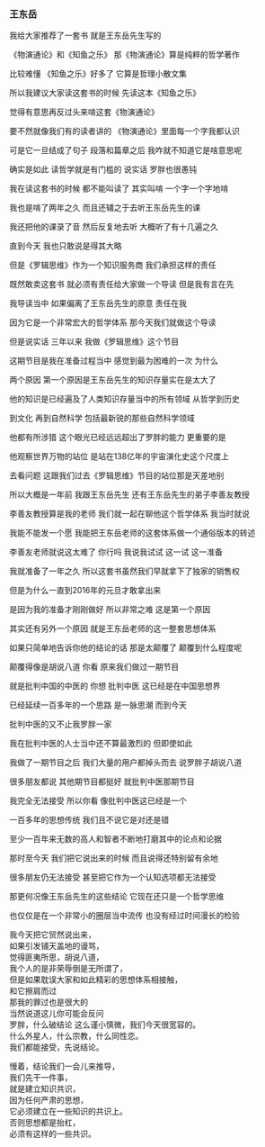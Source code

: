 ### 王东岳
我给大家推荐了一套书  就是王东岳先生写的

《物演通论》和《知鱼之乐》  那《物演通论》算是纯粹的哲学著作

比较难懂  《知鱼之乐》好多了  它算是哲理小散文集

所以我建议大家读这套书的时候  先读这本《知鱼之乐》

觉得有意思再反过头来啃这套《物演通论》

要不然就像我们有的读者讲的  《物演通论》里面每一个字我都认识

可是它一旦结成了句子  段落和篇章之后  我咋就不知道它是啥意思呢

确实是如此  读哲学就是有门槛的  说实话  罗胖也很愚钝

我在读这套书的时候  都不能叫读了  其实叫啃  一个字一个字地啃

我也是啃了两年之久  而且还辅之于去听王东岳先生的课

我还把他的课录了音  然后反复地去听  大概听了有十几遍之久

直到今天  我也只敢说是得其大略

但是《罗辑思维》作为一个知识服务商  我们承担这样的责任

既然敢卖这套书  就必须有责任给大家做一个导读  但是我有言在先

我导读当中  如果偏离了王东岳先生的原意  责任在我

因为它是一个非常宏大的哲学体系  那今天我们就做这个导读

但是说实话  三年以来  我做《罗辑思维》这个节目

这期节目是我在准备过程当中  感觉到最为困难的一次  为什么

两个原因  第一个原因是王东岳先生的知识存量实在是太大了

他的知识是已经遍及了人类知识存量当中的所有领域  从哲学到历史

到文化  再到自然科学  包括最新锐的那些自然科学领域

他都有所涉猎  这个眼光已经远远超出了罗胖的能力  更重要的是

他观察世界万物的站位  是站在138亿年的宇宙演化史这个尺度上

去看问题  这跟我们过去《罗辑思维》节目的站位那是天差地别

所以大概是一年前  我跟王东岳先生  还有王东岳先生的弟子李善友教授

李善友教授算是我的老师  我们就一起在聊他这个哲学体系  我当时就说

我能不能发一个愿  我能把王东岳老师的这套体系做一个通俗版本的转述

李善友老师就说这太难了  你行吗  我说我试试  这一试  这一准备

我就准备了一年之久  所以这套书虽然我们早就拿下了独家的销售权

但是为什么一直到2016年的元旦才敢拿出来

是因为我的准备才刚刚做好  所以非常之难  这是第一个原因

其实还有另外一个原因  就是王东岳老师的这一整套思想体系

如果只简单地告诉你他的结论的话  那是太颠覆了  颠覆到什么程度呢

颠覆得像是胡说八道  你看  原来我们做过一期节目

就是批判中国的中医的  你想  批判中医  这已经是在中国思想界

已经延续一百多年的一个思路  是一脉思潮  而到今天

批判中医的又不止我罗胖一家

我在批判中医的人士当中还不算最激烈的  但即使如此

我做了一期节目之后  我们大量的用户都掉头而去  说罗胖子胡说八道

很多朋友都说  其他期节目都挺好  就批判中医那期节目

我完全无法接受  所以你看  像批判中医这已经是一个

一百多年的思想传统  我们且不说它是对还是错

至少一百年来无数的高人和智者不断地打磨其中的论点和论据

那时至今天  我们把它说出来的时候  而且说得还特别留有余地

很多朋友仍无法接受  甚至把它作为一个认知选项都无法接受

那更何况像王东岳先生的这些结论  它现在还只是一个哲学思维

也仅仅是在一个非常小的圈层当中流传  也没有经过时间漫长的检验

我今天把它贸然说出来，   
如果引发铺天盖地的谩骂，  
觉得匪夷所思，胡说八道，  
我个人的是非荣辱倒是无所谓了，  
但是如果耽误大家和如此精彩的思想体系相接触，  
和它擦肩而过  
那我的罪过也是很大的  
当然说道这儿你可能会反问  
罗胖，什么破结论
这么谨小慎微，我们今天很宽容的。  
什么外星人，什么宗教，什么同性恋。  
我们都能接受，先说结论。  

慢着，结论我们一会儿来推导，  
我们先干一件事，  
就是建立知识共识，  
因为任何严肃的思想，  
它必须建立在一些知识的共识上。  
否则思想都是抬杠，  
必须有这样的一些共识。  